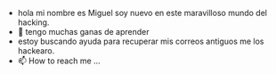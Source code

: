 - hola mi nombre es Miguel soy nuevo en este maravilloso mundo del hacking.
- 🌱 tengo muchas ganas de aprender 
- estoy buscando ayuda para recuperar mis correos antiguos me los hackearo.
- 📫 How to reach me ...

<!---
Antrany/Antrany is a ✨ special ✨ repository because its `README.md` (this file) appears on your GitHub profile.
You can click the Preview link to take a look at your changes.
--->
